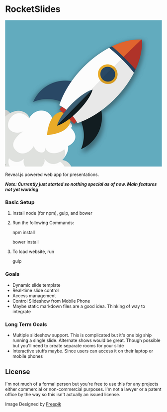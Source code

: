
# RocketSlides

![Rocketslides](tmp/rocket.png)

Reveal.js powered web app for presentations. 

***Note: Currently just started so nothing special as of now. Main features not yet working***

### Basic Setup
1. Install node (for npm), gulp, and bower
2. Run the following Commands:

    npm install

    bower install
3. To load website, run
 
    gulp    
 




### Goals
- Dynamic slide template
- Real-time slide control
- Access management 
- Control Slideshow from Mobile Phone
- Maybe static markdown files are a good idea. Thinking of way to integrate


### Long Term Goals
- Multiple slideshow support. This is complicated but it's one big ship running a single slide. Alternate shows would be great. Though possible but you'll need to create separate rooms for your slide 
- Interactive stuffs maybe. Since users can access it on their laptop or mobile phones


## License

I'm not much of a formal person but you're free to use this for any projects either commercial or non-commercial purposes. I'm not a lawyer or a patent office by the way so this isn't actually an issued license.
 
Image 
Designed by [Freepik](http://www.freepik.com/free-vector/startup-rocket-launch_764880.htm)